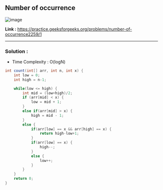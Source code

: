 ## Number of occurrence 

![image](https://user-images.githubusercontent.com/23376002/229295677-85d5d8b9-b99c-49f2-8e95-e4ecfd22183b.png)

**Link :** https://practice.geeksforgeeks.org/problems/number-of-occurrence2259/1

------------------------------------------------------------------------------------------------------------------------------------------------------

### Solution : 

- Time Complexity : O(logN)


```java
int count(int[] arr, int n, int x) {
    int low = 0;
    int high = n-1;

    while(low <= high) {
        int mid = (low+high)/2;
        if (arr[mid] < x) {
            low = mid + 1;
        }
        else if(arr[mid] > x) {
            high = mid - 1;
        }
        else {
            if(arr[low] == x && arr[high] == x) {
                return high-low+1;
            }
            if(arr[low] == x) {
                high--;
            }
            else {
                low++;
            }
        }
    }
    return 0;
}

```


